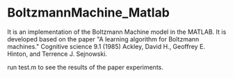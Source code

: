 # BoltzmannMachine_Matlab
It is an implementation of the Boltzmann Machine model in the MATLAB.
It is developed based on the paper "A learning algorithm for Boltzmann machines." Cognitive science 9.1 (1985) Ackley, David H., Geoffrey E. Hinton, and Terrence J. Sejnowski.

run test.m to see the results of the paper experiments.
